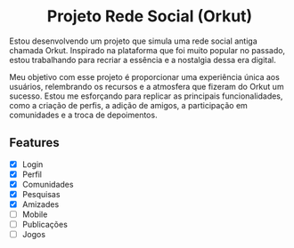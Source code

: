 <h1 align="center">
Projeto Rede Social (Orkut)
</h1>

<p>
Estou desenvolvendo um projeto que simula uma rede social antiga chamada Orkut. Inspirado na plataforma que foi muito popular no passado, estou trabalhando para recriar a essência e a nostalgia dessa era digital.

Meu objetivo com esse projeto é proporcionar uma experiência única aos usuários, relembrando os recursos e a atmosfera que fizeram do Orkut um sucesso. Estou me esforçando para replicar as principais funcionalidades, como a criação de perfis, a adição de amigos, a participação em comunidades e a troca de depoimentos.
</p>

<h2>
Features
</h2>

- [x] Login
- [x] Perfil
- [x] Comunidades
- [x] Pesquisas
- [x] Amizades
- [ ] Mobile
- [ ] Publicações
- [ ] Jogos
